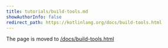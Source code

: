 ```yaml
---
title: tutorials/build-tools.md
showAuthorInfo: false
redirect_path: https://kotlinlang.org/docs/build-tools.html
---
```


The page is moved to [/docs/build-tools.html](/docs/build-tools.html)
